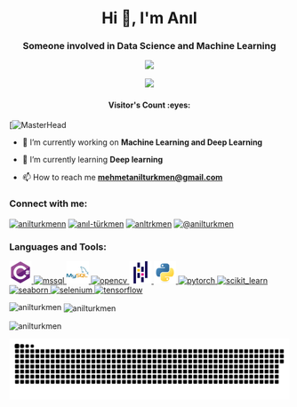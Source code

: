 <h1 align="center">Hi 👋, I'm Anıl</h1>
<h3 align="center">Someone involved in Data Science and Machine Learning</h3>
<p align="center">
<a href="https://github.com/DenverCoder1/readme-typing-svg"><img src="https://readme-typing-svg.herokuapp.com?font=Time+New+Roman&color=orange&size=25&center=true&vCenter=true&width=600&height=100&lines=The+Artifical+Intelligence+🤖;Data+Science+🚀"></a></p>


<p align="center"><img src="https://profile-counter.glitch.me/{anilturkmen}/count.svg"/></p>
<h4 align="center">Visitor's Count :eyes:</h4>
	
[![MasterHead](https://as2.ftcdn.net/v2/jpg/03/38/02/25/1000_F_338022555_SWns8he64DZNfPqYI3rD3VCbhoJCMp5e.jpg)


- 🔭 I’m currently working on **Machine Learning and Deep Learning**

- 🌱 I’m currently learning **Deep learning**

- 📫 How to reach me **mehmetanilturkmen@gmail.com**

<h3 align="left">Connect with me:</h3>
<p align="left">
<a href="https://linkedin.com/in/anilturkmenn" target="blank"><img align="center" src="https://raw.githubusercontent.com/rahuldkjain/github-profile-readme-generator/master/src/images/icons/Social/linked-in-alt.svg" alt="anilturkmenn" height="30" width="40" /></a>
<a href="https://stackoverflow.com/users/anıl-türkmen" target="blank"><img align="center" src="https://raw.githubusercontent.com/rahuldkjain/github-profile-readme-generator/master/src/images/icons/Social/stack-overflow.svg" alt="anıl-türkmen" height="30" width="40" /></a>
<a href="https://kaggle.com/anltrkmen" target="blank"><img align="center" src="https://raw.githubusercontent.com/rahuldkjain/github-profile-readme-generator/master/src/images/icons/Social/kaggle.svg" alt="anltrkmen" height="30" width="40" /></a>
<a href="https://medium.com/@anilturkmen" target="blank"><img align="center" src="https://raw.githubusercontent.com/rahuldkjain/github-profile-readme-generator/master/src/images/icons/Social/medium.svg" alt="@anilturkmen" height="30" width="40" /></a>
</p>

<h3 align="left">Languages and Tools:</h3>
<p align="left"> <a href="https://www.w3schools.com/cs/" target="_blank" rel="noreferrer"> <img src="https://raw.githubusercontent.com/devicons/devicon/master/icons/csharp/csharp-original.svg" alt="csharp" width="40" height="40"/> </a> <a href="https://www.microsoft.com/en-us/sql-server" target="_blank" rel="noreferrer"> <img src="https://www.svgrepo.com/show/303229/microsoft-sql-server-logo.svg" alt="mssql" width="40" height="40"/> </a> <a href="https://www.mysql.com/" target="_blank" rel="noreferrer"> <img src="https://raw.githubusercontent.com/devicons/devicon/master/icons/mysql/mysql-original-wordmark.svg" alt="mysql" width="40" height="40"/> </a> <a href="https://opencv.org/" target="_blank" rel="noreferrer"> <img src="https://www.vectorlogo.zone/logos/opencv/opencv-icon.svg" alt="opencv" width="40" height="40"/> </a> <a href="https://pandas.pydata.org/" target="_blank" rel="noreferrer"> <img src="https://raw.githubusercontent.com/devicons/devicon/2ae2a900d2f041da66e950e4d48052658d850630/icons/pandas/pandas-original.svg" alt="pandas" width="40" height="40"/> </a> <a href="https://www.python.org" target="_blank" rel="noreferrer"> <img src="https://raw.githubusercontent.com/devicons/devicon/master/icons/python/python-original.svg" alt="python" width="40" height="40"/> </a> <a href="https://pytorch.org/" target="_blank" rel="noreferrer"> <img src="https://www.vectorlogo.zone/logos/pytorch/pytorch-icon.svg" alt="pytorch" width="40" height="40"/> </a> <a href="https://scikit-learn.org/" target="_blank" rel="noreferrer"> <img src="https://upload.wikimedia.org/wikipedia/commons/0/05/Scikit_learn_logo_small.svg" alt="scikit_learn" width="40" height="40"/> </a> <a href="https://seaborn.pydata.org/" target="_blank" rel="noreferrer"> <img src="https://seaborn.pydata.org/_images/logo-mark-lightbg.svg" alt="seaborn" width="40" height="40"/> </a> <a href="https://www.selenium.dev" target="_blank" rel="noreferrer"> <img src="https://raw.githubusercontent.com/detain/svg-logos/780f25886640cef088af994181646db2f6b1a3f8/svg/selenium-logo.svg" alt="selenium" width="40" height="40"/> </a> <a href="https://www.tensorflow.org" target="_blank" rel="noreferrer"> <img src="https://www.vectorlogo.zone/logos/tensorflow/tensorflow-icon.svg" alt="tensorflow" width="40" height="40"/> </a> </p>

<p><img align="left" src="https://github-readme-stats.vercel.app/api/top-langs?username=anilturkmen&show_icons=true&locale=en&layout=compact" alt="anilturkmen" /></p>

<p>&nbsp;<img align="center" src="https://github-readme-stats.vercel.app/api?username=anilturkmen&show_icons=true&locale=en" alt="anilturkmen" /></p>

<p><img align="center" src="https://github-readme-streak-stats.herokuapp.com/?user=anilturkmen&" alt="anilturkmen" /></p>




<picture>
  <source media="(prefers-color-scheme: dark)" srcset="https://raw.githubusercontent.com/anilturkmen/anilturkmen/output/github-contribution-grid-snake-dark.svg">
  <source media="(prefers-color-scheme: light)" srcset="https://raw.githubusercontent.com/anilturkmen/anilturkmen/output/github-contribution-grid-snake.svg">
  <img alt="github contribution grid snake animation" src="https://raw.githubusercontent.com/anilturkmen/anilturkmen/output/github-contribution-grid-snake.svg">
</picture>
